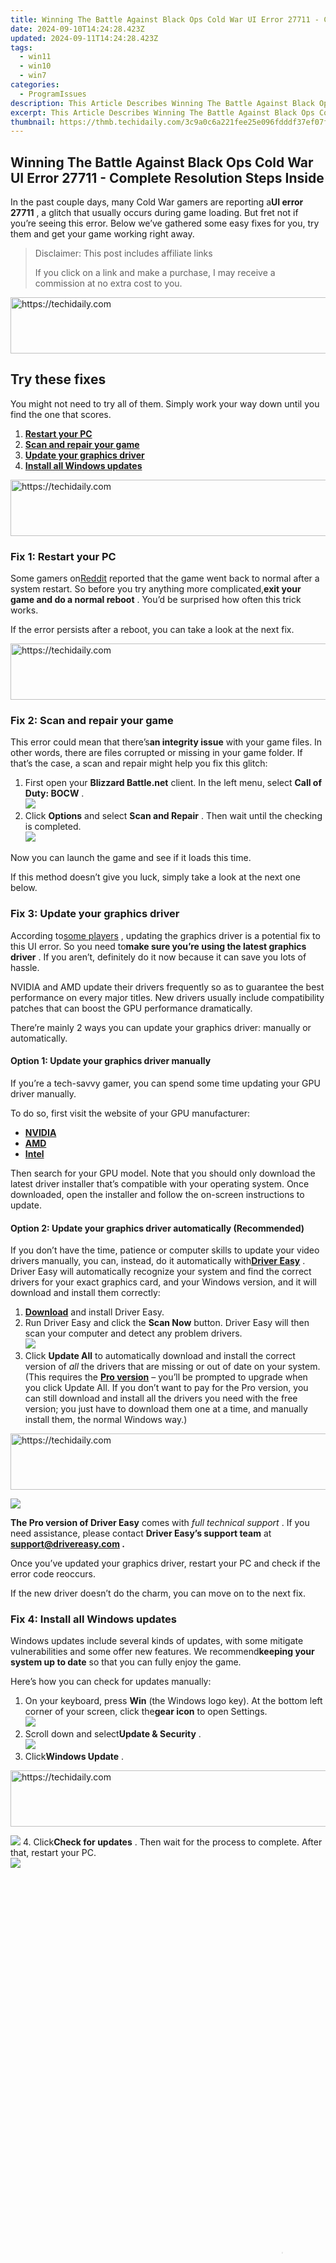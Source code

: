 ```yaml
---
title: Winning The Battle Against Black Ops Cold War UI Error 27711 - Complete Resolution Steps Inside
date: 2024-09-10T14:24:28.423Z
updated: 2024-09-11T14:24:28.423Z
tags:
  - win11
  - win10
  - win7
categories:
  - ProgramIssues
description: This Article Describes Winning The Battle Against Black Ops Cold War UI Error 27711 - Complete Resolution Steps Inside
excerpt: This Article Describes Winning The Battle Against Black Ops Cold War UI Error 27711 - Complete Resolution Steps Inside
thumbnail: https://thmb.techidaily.com/3c9a0c6a221fee25e096fdddf37ef07f9a19a2323a0faabfa25ea26bfdcf4c13.jpg
---
```


## Winning The Battle Against Black Ops Cold War UI Error 27711 - Complete Resolution Steps Inside

In the past couple days, many Cold War gamers are reporting a**UI error 27711** , a glitch that usually occurs during game loading. But fret not if you’re seeing this error. Below we’ve gathered some easy fixes for you, try them and get your game working right away.


>  Disclaimer: This post includes affiliate links
>
>  If you click on a link and make a purchase, I may receive a commission at no extra cost to you.
>







<!-- affiliate ads begin -->
<a href="https://ephamedtechinc.pxf.io/c/5597632/2136623/26400" target="_top" id="2136623">
  <img src="//a.impactradius-go.com/display-ad/26400-2136623" border="0" alt="https://techidaily.com" width="728" height="90"/>
</a>
<img height="0" width="0" src="https://ephamedtechinc.pxf.io/i/5597632/2136623/26400" style="position:absolute;visibility:hidden;" border="0" />
<!-- affiliate ads end -->




## Try these fixes

 You might not need to try all of them. Simply work your way down until you find the one that scores.

1. **[Restart your PC](https://tools.techidaily.com/drivereasy/download/)**
2. **[Scan and repair your game](https://tools.techidaily.com/drivereasy/download/)**
3. **[Update your graphics driver](https://tools.techidaily.com/drivereasy/download/)**
4. **[Install all Windows updates](https://tools.techidaily.com/drivereasy/download/)**





<!-- affiliate ads begin -->
<a href="https://appsumo.8odi.net/c/5597632/2137394/7443" target="_top" id="2137394">
  <img src="//a.impactradius-go.com/display-ad/7443-2137394" border="0" alt="https://techidaily.com" width="600" height="90"/>
</a>
<img height="0" width="0" src="https://appsumo.8odi.net/i/5597632/2137394/7443" style="position:absolute;visibility:hidden;" border="0" />
<!-- affiliate ads end -->




### Fix 1: Restart your PC

 Some gamers on[Reddit](https://www.reddit.com/r/blackopscoldwar/comments/kia139/get%5Fui%5Ferror%5F27711%5Fand%5Falso%5Fsomething%5Felse/) reported that the game went back to normal after a system restart. So before you try anything more complicated,**exit your game and do a normal reboot** . You’d be surprised how often this trick works.

 If the error persists after a reboot, you can take a look at the next fix.





<!-- affiliate ads begin -->
<a href="https://appsumo.8odi.net/c/5597632/2129739/7443" target="_top" id="2129739">
  <img src="//a.impactradius-go.com/display-ad/7443-2129739" border="0" alt="https://techidaily.com" width="728" height="90"/>
</a>
<img height="0" width="0" src="https://appsumo.8odi.net/i/5597632/2129739/7443" style="position:absolute;visibility:hidden;" border="0" />
<!-- affiliate ads end -->




### Fix 2: Scan and repair your game

 This error could mean that there’s**an integrity issue** with your game files. In other words, there are files corrupted or missing in your game folder. If that’s the case, a scan and repair might help you fix this glitch:

1. First open your **Blizzard Battle.net** client. In the left menu, select **Call of Duty: BOCW** .  
![](https://images.drivereasy.com/wp-content/uploads/2020/11/bocw-verify.jpg)
2. Click **Options**  and select **Scan and Repair** . Then wait until the checking is completed.  
![](https://images.drivereasy.com/wp-content/uploads/2020/11/bocw-verify-2.jpg)

Now you can launch the game and see if it loads this time.

 If this method doesn’t give you luck, simply take a look at the next one below.

### Fix 3: Update your graphics driver

 According to[some players](https://www.reddit.com/r/blackopscoldwar/comments/kiaa2w/ui%5Ferror%5F27711%5Fcant%5Fload%5Fthe%5Fgame%5Fanymore%5Fpc/) , updating the graphics driver is a potential fix to this UI error. So you need to**make sure you’re using the latest graphics driver** . If you aren’t, definitely do it now because it can save you lots of hassle.

 NVIDIA and AMD update their drivers frequently so as to guarantee the best performance on every major titles. New drivers usually include compatibility patches that can boost the GPU performance dramatically.

 There’re mainly 2 ways you can update your graphics driver: manually or automatically.

#### Option 1: Update your graphics driver manually

 If you’re a tech-savvy gamer, you can spend some time updating your GPU driver manually.

To do so, first visit the website of your GPU manufacturer:

* **[NVIDIA](https://tools.techidaily.com/drivereasy/download/)**
* **[AMD](https://www.amd.com/en/support)**
* **[Intel](https://downloadcenter.intel.com/product/80939/Graphics)**

 Then search for your GPU model. Note that you should only download the latest driver installer that’s compatible with your operating system. Once downloaded, open the installer and follow the on-screen instructions to update.

#### Option 2: Update your graphics driver automatically (Recommended)

 If you don’t have the time, patience or computer skills to update your video drivers manually, you can, instead, do it automatically with[**Driver Easy**](https://tools.techidaily.com/drivereasy/download/) . Driver Easy will automatically recognize your system and find the correct drivers for your exact graphics card, and your Windows version, and it will download and install them correctly:

1. **[Download](https://tools.techidaily.com/drivereasy/download/)**  and install Driver Easy.
2. Run Driver Easy and click the **Scan Now** button. Driver Easy will then scan your computer and detect any problem drivers.  
![](https://images.drivereasy.com/wp-content/uploads/2020/08/Scan-now.jpg)
3. Click **Update All** to automatically download and install the correct version of _all_ the drivers that are missing or out of date on your system.(This requires the **[Pro version](https://tools.techidaily.com/drivereasy/download/)**  – you’ll be prompted to upgrade when you click Update All. If you don’t want to pay for the Pro version, you can still download and install all the drivers you need with the free version; you just have to download them one at a time, and manually install them, the normal Windows way.)  




<!-- affiliate ads begin -->
<a href="https://appsumo.8odi.net/c/5597632/2118305/7443" target="_top" id="2118305">
  <img src="//a.impactradius-go.com/display-ad/7443-2118305" border="0" alt="https://techidaily.com" width="728" height="90"/>
</a>
<img height="0" width="0" src="https://appsumo.8odi.net/i/5597632/2118305/7443" style="position:absolute;visibility:hidden;" border="0" />
<!-- affiliate ads end -->




![](https://images.drivereasy.com/wp-content/uploads/2020/09/de-update-all-rtx-3080.jpg)

**The Pro version of Driver Easy** comes with _full technical support_ . If you need assistance, please contact **Driver Easy’s support team** at **[support@drivereasy.com](https://tools.techidaily.com/drivereasy/download/) .**

 Once you’ve updated your graphics driver, restart your PC and check if the error code reoccurs.

 If the new driver doesn’t do the charm, you can move on to the next fix.

### Fix 4: Install all Windows updates

 Windows updates include several kinds of updates, with some mitigate vulnerabilities and some offer new features. We recommend**keeping your system up to date** so that you can fully enjoy the game.

Here’s how you can check for updates manually:

1. On your keyboard, press **Win** (the Windows logo key). At the bottom left corner of your screen, click the**gear icon** to open Settings.  
![](https://images.drivereasy.com/wp-content/uploads/2020/12/windows-10-start-menu-open-settings-gear-icon.jpg)
2. Scroll down and select**Update & Security** .  
![](https://images.drivereasy.com/wp-content/uploads/2020/12/windows-10-start-menu-open-settings-update.jpg)
3. Click**Windows Update** .  




<!-- affiliate ads begin -->
<a href="https://smilemakers.pxf.io/c/5597632/2123901/26106" target="_top" id="2123901">
  <img src="//a.impactradius-go.com/display-ad/26106-2123901" border="0" alt="https://techidaily.com" width="728" height="90"/>
</a>
<img height="0" width="0" src="https://smilemakers.pxf.io/i/5597632/2123901/26106" style="position:absolute;visibility:hidden;" border="0" />
<!-- affiliate ads end -->




![](https://images.drivereasy.com/wp-content/uploads/2020/12/windows-10-start-menu-open-settings-update-2.jpg)
4. Click**Check for updates** . Then wait for the process to complete. After that, restart your PC.  
![](https://images.drivereasy.com/wp-content/uploads/2020/12/windows-10-start-menu-open-settings-update-3.jpg)





<!-- affiliate ads begin -->
<span id="1793213">
					<video width="864" height="1296" style="cursor:pointer"
           poster="//a.impactradius-go.com/display-clicktoplayimage/1793213.png"
           onclick="if(!this.playClicked){this.play();this.setAttribute('controls',true);this.playClicked=true;}">
	   <source src="//a.impactradius-go.com/display-ad/19135-1793213">
	   <img src="//a.impactradius-go.com/display-clicktoplayimage/1793213.png" style="border: none; height: 100%; width: 100%; object-fit: contain">
	</video>
	<div style="width:540px;text-align:center"><a href="javascript:window.open(decodeURIComponent('https%3A%2F%2Ftinyland.pxf.io%2Fc%2F5597632%2F1793213%2F19135'), '_blank');void(0);">Click here</a></div>
</span>
<img height="0" width="0" src="https://imp.pxf.io/i/5597632/1793213/19135" style="position:absolute;visibility:hidden;" border="0" />
<!-- affiliate ads end -->




 To make sure you’ve installed _all_  the system updates, **repeat these steps** until it prompts “You’re up to date” when you click **Check for updates** again.

 Once you’ve installed all the system updates, launch Black Ops Cold War and see if you can play now.

---

 So these are the fixes for your UI error 27711 in Black Ops Cold War. Hopefully, you’ve fixed the glitch and can go back to the field now. As always, if you have any ideas or questions, tell us in the comments and we’ll get back to you.

<ins class="adsbygoogle"
     style="display:block"
     data-ad-format="autorelaxed"
     data-ad-client="ca-pub-7571918770474297"
     data-ad-slot="1223367746"></ins>



<ins class="adsbygoogle"
     style="display:block"
     data-ad-client="ca-pub-7571918770474297"
     data-ad-slot="8358498916"
     data-ad-format="auto"
     data-full-width-responsive="true"></ins>





<span class="atpl-alsoreadstyle">Also read:</span>
<div><ul>
<li><a href="https://discord-videos.techidaily.com/new-2024-approved-sending-streamed-content-to-discord-with-finesse-and-precision/"><u>[New] 2024 Approved Sending Streamed Content to Discord with Finesse and Precision</u></a></li>
<li><a href="https://article-tips.techidaily.com/new-2024-approved-unleash-your-creative-potential-with-full-length-vivacut-review-24/"><u>[New] 2024 Approved Unleash Your Creative Potential with Full-Length VivaCut Review '24</u></a></li>
<li><a href="https://extra-resources.techidaily.com/new-brush-up-creativity-leading-mac-friendly-free-design-tools/"><u>[New] Brush Up Creativity Leading Mac-Friendly FREE Design Tools</u></a></li>
<li><a href="https://video-capture.techidaily.com/new-effective-group-meetings-googles-top-solutions-4/"><u>[New] Effective Group Meetings Google's Top Solutions (#4)</u></a></li>
<li><a href="https://extra-support.techidaily.com/new-preparing-for-a-mobile-cinematic-experience/"><u>[New] Preparing for a Mobile Cinematic Experience</u></a></li>
<li><a href="https://facebook-video-footage.techidaily.com/new-unlock-the-potential-of-your-videos-with-profitable-advertising/"><u>[New] Unlock the Potential of Your Videos with Profitable Advertising</u></a></li>
<li><a href="https://extra-resources.techidaily.com/updated-a-look-at-the-best-narrative-creators-on-youtube-in-23/"><u>[Updated] A Look at the Best Narrative Creators on YouTube in '23</u></a></li>
<li><a href="https://instagram-video-files.techidaily.com/updated-elevate-conversations-via-curated-creativity-in-stories-lives-for-2024/"><u>[Updated] Elevate Conversations via Curated Creativity in Stories Lives for 2024</u></a></li>
<li><a href="https://vp-tips.techidaily.com/updated-in-2024-step-by-step-instruction-loading-windows-movie-maker-60/"><u>[Updated] In 2024, Step-by-Step Instruction Loading Windows Movie Maker 6.0</u></a></li>
<li><a href="https://article-knowledge.techidaily.com/updated-quick-fixes-for-color-balancing-in-ps/"><u>[Updated] Quick Fixes for Color Balancing in PS</u></a></li>
<li><a href="https://screen-capture.techidaily.com/2024-approved-unlocking-viewership-growth-on-twitch-top-4-strategies/"><u>2024 Approved Unlocking Viewership Growth on Twitch Top 4 Strategies</u></a></li>
<li><a href="https://ios-unlock.techidaily.com/4-ways-to-unlock-iphone-8-plus-to-use-usb-accessories-without-passcode-by-drfone-ios/"><u>4 Ways to Unlock iPhone 8 Plus to Use USB Accessories Without Passcode</u></a></li>
<li><a href="https://extra-tips.techidaily.com/8k-visualization-leading-tvs-compared-side-by-side-for-2024/"><u>8K Visualization Leading TVs Compared Side by Side for 2024</u></a></li>
<li><a href="https://hardware-help.techidaily.com/amd-rx-580-driver-upgrade-speedy-solutions-for-seamless-gaming-performance/"><u>AMD RX 580 Driver Upgrade: Speedy Solutions for Seamless Gaming Performance!</u></a></li>
<li><a href="https://win-able.techidaily.com/banishing-the-error-effective-fixes-for-continuous-crashes-of-ready-or-not-on-desktops-and-laptops/"><u>Banishing the Error: Effective Fixes for Continuous Crashes of 'Ready or Not' On Desktops and Laptops</u></a></li>
<li><a href="https://win-able.techidaily.com/1723012777769-bypassing-error-re-establish-your-destiny-grope-with-these-fixes/"><u>Bypassing Error: Re-Establish Your Destiny Grope With These Fixes!</u></a></li>
<li><a href="https://win-able.techidaily.com/complete-troubleshooting-guide-ensuring-smooth-steam-downloads-without-interruptions/"><u>Complete Troubleshooting Guide: Ensuring Smooth Steam Downloads Without Interruptions</u></a></li>
<li><a href="https://win-able.techidaily.com/cut-down-discords-heavy-cpu-load-advanced-troubleshooting-techniques-for-202eby/"><u>Cut Down Discord's Heavy CPU Load: Advanced Troubleshooting Techniques for 202Eby</u></a></li>
<li><a href="https://win-able.techidaily.com/decode-the-fixes-an-authoritative-approach-to-overcoming-devastating-ark-server-crashes/"><u>Decode the Fixes: An Authoritative Approach to Overcoming Devastating ARK Server Crashes</u></a></li>
<li><a href="https://win-able.techidaily.com/effortless-fixes-resolving-ghost-recon-breakpoint-sudden-crash-problems/"><u>Effortless Fixes: Resolving Ghost Recon Breakpoint Sudden Crash Problems</u></a></li>
<li><a href="https://win-able.techidaily.com/1723013544823-end-wows-annoying-visual-stutter-for-good-heres-your-guide/"><u>End Wow's Annoying Visual Stutter for Good - Here's Your Guide</u></a></li>
<li><a href="https://driver-download.techidaily.com/find-and-download-arduino-mega-2560-drivers-effortlessly-beginners-guide/"><u>Find and Download Arduino Mega 2560 Drivers Effortlessly - Beginner's Guide</u></a></li>
<li><a href="https://win-able.techidaily.com/fixing-the-dark-void-resolving-cyberpunk-2077s-black-screen-issue/"><u>Fixing the Dark Void: Resolving Cyberpunk 2077'S Black Screen Issue</u></a></li>
<li><a href="https://win-able.techidaily.com/fixing-your-loss-of-access-to-blizzard-online-services/"><u>Fixing Your Loss of Access to Blizzard Online Services</u></a></li>
<li><a href="https://win-able.techidaily.com/get-final-age-running-smoothly-on-your-computer-top-fixes-and-hacks-for-a-seamless-2024/"><u>Get 'Final Age' Running Smoothly on Your Computer: Top Fixes & Hacks for a Seamless 2024</u></a></li>
<li><a href="https://win-able.techidaily.com/hogwarts-legacy-launch-troubles-top-strategies-to-overcome-game-failures/"><u>Hogwarts Legacy Launch Troubles? Top Strategies to Overcome Game Failures</u></a></li>
<li><a href="https://win-able.techidaily.com/how-to-eliminate-slow-responses-and-lag-in-lol-a-comprehensive-guide/"><u>How to Eliminate Slow Responses and Lag in LoL: A Comprehensive Guide</u></a></li>
<li><a href="https://win-able.techidaily.com/how-to-jumpstart-societal-advancement-and-fix-humans-not-launching/"><u>How To Jumpstart Societal Advancement and Fix 'Humans Not Launching'</u></a></li>
<li><a href="https://win-able.techidaily.com/how-to-prevent-persistent-starvation-glitches-from-crashing-pc-systems/"><u>How to Prevent Persistent Starvation Glitches From Crashing PC Systems</u></a></li>
<li><a href="https://win-able.techidaily.com/how-to-resolve-black-ops-cold-wars-troublesome-error-0xc00e0005/"><u>How to Resolve Black Ops Cold War's Troublesome Error 0XC00e0005</u></a></li>
<li><a href="https://blog-min.techidaily.com/how-to-transfer-contacts-from-tecno-spark-20c-to-iphone-xs11-drfone-by-drfone-transfer-from-android-transfer-from-android/"><u>How to Transfer Contacts from Tecno Spark 20C to iPhone XS/11 | Dr.fone</u></a></li>
<li><a href="https://sim-unlock.techidaily.com/in-2024-android-unlock-code-sim-unlock-your-realme-11-pro-phone-and-remove-locked-screen-by-drfone-android/"><u>In 2024, Android Unlock Code Sim Unlock Your Realme 11 Pro Phone and Remove Locked Screen</u></a></li>
<li><a href="https://review-topics.techidaily.com/in-2024-dose-life360-notify-me-when-someone-checks-my-location-on-xiaomi-redmi-note-12-4g-drfone-by-drfone-virtual-android/"><u>In 2024, Dose Life360 Notify Me When Someone Checks My Location On Xiaomi Redmi Note 12 4G? | Dr.fone</u></a></li>
<li><a href="https://screen-mirror.techidaily.com/in-2024-how-to-use-allshare-cast-to-turn-on-screen-mirroring-on-meizu-21-drfone-by-drfone-android/"><u>In 2024, How To Use Allshare Cast To Turn On Screen Mirroring On Meizu 21 | Dr.fone</u></a></li>
<li><a href="https://youtube-stream.techidaily.com/in-2024-mac-users-mastering-chic-videos-for-your-first-youtube-post/"><u>In 2024, Mac Users Mastering Chic Videos for Your First YouTube Post</u></a></li>
<li><a href="https://win-able.techidaily.com/1723009103402-lost-ark-performance-optimization-for-windows-users-say-goodbye-to-game-interruptions/"><u>Lost Ark Performance Optimization for Windows Users: Say Goodbye to Game Interruptions!</u></a></li>
<li><a href="https://win-able.techidaily.com/mass-effect-legendary-collection-addressing-game-performance-hiccups/"><u>Mass Effect Legendary Collection: Addressing Game Performance Hiccups</u></a></li>
<li><a href="https://win-able.techidaily.com/mastering-gameplay-smoothness-how-to-eliminate-unresponsive-behavior-and-freezes-in-pubg-for-optimal-pc-gaming-experience/"><u>Mastering Gameplay Smoothness: How To Eliminate Unresponsive Behavior & Freezes in PUBG for Optimal PC Gaming Experience</u></a></li>
<li><a href="https://win-able.techidaily.com/mastering-ubisoft-connect-tips-and-tricks-to-overcome-setbacks/"><u>Mastering Ubisoft Connect: Tips and Tricks to Overcome Setbacks !</u></a></li>
<li><a href="https://win-able.techidaily.com/maximize-call-of-duty-warzone-gameplay-by-activating-your-gpu-on-windows-10/"><u>Maximize Call of Duty: Warzone Gameplay by Activating Your GPU on Windows 10</u></a></li>
<li><a href="https://video-capture.techidaily.com/maximizing-ram-for-enhanced-minecraft-experience-for-2024/"><u>Maximizing RAM for Enhanced Minecraft Experience for 2024</u></a></li>
<li><a href="https://ai-video-apps.techidaily.com/new-webm-video-editing-on-a-budget-top-10-free-options-for-2024/"><u>New WebM Video Editing on a Budget Top 10 Free Options for 2024</u></a></li>
<li><a href="https://win-able.techidaily.com/no-more-gray-screens-resolving-halo-infinites-black-screen-error/"><u>No More Gray Screens: Resolving Halo Infinite’s Black Screen Error</u></a></li>
<li><a href="https://win-able.techidaily.com/overcome-the-hurdle-resolving-windows-10s-critical-error-code-0xc19001e1/"><u>Overcome the Hurdle: Resolving Windows 10'S Critical Error Code 0xC19001E1</u></a></li>
<li><a href="https://win-able.techidaily.com/overcoming-the-graphics-hurdle-a-users-guide-for-correcting-errors-in-the-sims-4/"><u>Overcoming the Graphics Hurdle: A User's Guide for Correcting Errors in The Sims 4</u></a></li>
<li><a href="https://win-able.techidaily.com/resolve-connection-glitches-in-apex-legends-with-these-tips/"><u>Resolve Connection Glitches in Apex Legends with These Tips</u></a></li>
<li><a href="https://win-able.techidaily.com/resolving-issues-with-non-delivery-of-skype-messages-a-comprehensive-guide/"><u>Resolving Issues with Non-Delivery of Skype Messages: A Comprehensive Guide</u></a></li>
<li><a href="https://win-able.techidaily.com/resolving-issues-with-the-msi-afterburner-monitoring-software/"><u>Resolving Issues with the MSI Afterburner Monitoring Software</u></a></li>
<li><a href="https://win-able.techidaily.com/resolving-runtime-errors-in-stardew-valley-on-personal-computers-tips-and-tricks/"><u>Resolving Runtime Errors in Stardew Valley on Personal Computers - Tips & Tricks</u></a></li>
<li><a href="https://win-able.techidaily.com/resolving-valheims-launch-problem-for-seamless-gameplay/"><u>Resolving Valheim's Launch Problem for Seamless Gameplay</u></a></li>
<li><a href="https://win-able.techidaily.com/reviving-the-sounds-of-tamriel-solutions-for-skyrims-muted-woes/"><u>Reviving the Sounds of Tamriel: Solutions for Skyrim's Muted Woes</u></a></li>
<li><a href="https://win-able.techidaily.com/solution-found-fixes-two-point-fall-in-pc-games-frame-rate-performance/"><u>Solution Found! Fixes Two-Point Fall in PC Game's Frame Rate Performance</u></a></li>
<li><a href="https://win-able.techidaily.com/solve-fortnite-video-memory-crash-effective-fixes-and-workarounds/"><u>Solve Fortnite Video Memory Crash: Effective Fixes & Workarounds</u></a></li>
<li><a href="https://win-able.techidaily.com/solving-pc-issues-in-armored-core-6-navigating-the-rubicon-fire/"><u>Solving PC Issues in Armored Core 6: Navigating the Rubicon Fire</u></a></li>
<li><a href="https://techtrends.techidaily.com/the-ultimate-tutorial-for-hiding-subtitles-on-amazon-prime-videos/"><u>The Ultimate Tutorial for Hiding Subtitles on Amazon Prime Videos</u></a></li>
<li><a href="https://win-able.techidaily.com/troubleshoot-fortnite-play-errors-with-this-simple-permission-denied-fix/"><u>Troubleshoot Fortnite Play Errors with This Simple 'Permission Denied' Fix</u></a></li>
<li><a href="https://win-able.techidaily.com/troubleshooting-fix-how-to-resolve-issues-with-tribes-of-midgard-game-crashes/"><u>Troubleshooting Fix: How to Resolve Issues with 'Tribes of Midgard' Game Crashes</u></a></li>
<li><a href="https://win-able.techidaily.com/troubleshooting-steps-for-resolving-issues-with-corsair-icue-on-windows-1011/"><u>Troubleshooting Steps for Resolving Issues with Corsair iCUE on Windows 10/11</u></a></li>
<li><a href="https://win-able.techidaily.com/troubleshooting-tips-for-when-ie-wont-open-get-your-browser-running-again/"><u>Troubleshooting Tips for When IE Won’t Open: Get Your Browser Running Again!</u></a></li>
<li><a href="https://win-able.techidaily.com/unlocking-the-secrets-behind-alan-wake-2s-postponed-debut/"><u>Unlocking The Secrets Behind Alan Wake 2'S Postponed Debut</u></a></li>
<li><a href="https://windows11.techidaily.com/unveiling-the-power-of-windows-nettools/"><u>Unveiling the Power of Windows NetTools</u></a></li>
<li><a href="https://smart-video-creator.techidaily.com/updated-2024-approved-expert-approved-audio-editing-tools-top-10-list/"><u>Updated 2024 Approved Expert-Approved Audio Editing Tools Top 10 List</u></a></li>
<li><a href="https://apple-account.techidaily.com/why-apple-account-disabled-from-your-iphone-12-pro-max-how-to-fix-by-drfone-ios/"><u>Why Apple Account Disabled From your iPhone 12 Pro Max? How to Fix</u></a></li>
</ul></div>




